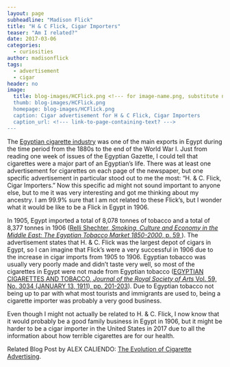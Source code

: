 ```yaml
---
layout: page
subheadline: "Madison Flick"
title: "H & C Flick, Cigar Importers"
teaser: "Am I related?"
date: 2017-03-06
categories:
  - curiosities
author: madisonflick
tags:
  - advertisement
  - cigar
header: no
image:
  title: blog-images/HCFlick.png <!--- for image-name.png, substitute name you've given your image file --->
  thumb: blog-images/HCFlick.png
  homepage: blog-images/HCFlick.png
  caption: Cigar advertisement for H & C Flick, Cigar Importers
  caption_url: <!--- link-to-page-containing-text? --->
---
```

The [Egyptian cigarette industry](https://en.wikipedia.org/wiki/Egyptian_cigarette_industry#cite_note-5) was one of the main exports in Egypt during the time period from the 1880s to the end of the World War I. Just from reading one week of issues of the Egyptian Gazette, I could tell that cigarettes were a major part of an Egyptian’s life. There was at least one advertisement for cigarettes on each page of the newspaper, but one specific advertisement in particular stood out to me the most: “H. & C. Flick, Cigar Importers.” Now this specific ad might not sound important to anyone else, but to me it was very interesting and got me thinking about my ancestry. I am 99.9% sure that I am not related to these Flick’s, but I wonder what it would be like to be a Flick in Egypt in 1906.

In 1905, Egypt imported a total of 8,078 tonnes of tobacco and a total of 8,377 tonnes in 1906 ([Relli Shechter, _Smoking, Culture and Economy in the Middle East: The Egyptian Tobacco Market 1850-2000_, p. 59 ](https://books.google.com/books?id=qs_YlWuFjooC&lpg=PR3&pg=PA59#v=onepage&q&f=false)). The advertisement states that H. & C. Flick was the largest depot of cigars in Egypt, so I can imagine that Flick’s were a very successful in 1906 due to the increase in cigar imports from 1905 to 1906.  Egyptian tobacco was usually very poorly made and didn’t taste very well, so most of the cigarettes in Egypt were not made from Egyptian tobacco ([EGYPTIAN CIGARETTES AND TOBACCO, _Journal of the Royal Society of Arts_ Vol. 59, No. 3034 (JANUARY 13, 1911), pp. 201-203](http://www.jstor.org/stable/41339516?seq=1#page_scan_tab_contents)). Due to Egyptian tobacco not being up to par with what most tourists and immigrants are used to, being a cigarette importer was probably a very good business.

Even though I might not actually be related to H. & C. Flick, I now know that it would probably be a good family business in Egypt in 1906, but it might be harder to be a cigar importer in the United States in 2017 due to all the information about how terrible cigarettes are for our health.

Related Blog Post by ALEX CALIENDO: [The Evolution of Cigarette Advertising](https://dig-eg-gaz.github.io/curiosities/the-evolution-of-cigarette-advertising/).

